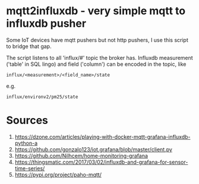 # mqtt2influxdb - very simple mqtt to influxdb pusher

Some IoT devices have mqtt pushers but not http pushers, I use this script to
bridge that gap.

The script listens to all 'influx/#' topic the broker has. Influxdb 
measurement ('table' in SQL lingo) and field ('column') can be encoded in the
topic, like

    influx/<measurement>/<field_name>/state

e.g.

    influx/environv2/pm25/state

# Sources

1. https://dzone.com/articles/playing-with-docker-mqtt-grafana-influxdb-python-a
2. https://github.com/gonzalo123/iot.grafana/blob/master/client.py
3. https://github.com/Nilhcem/home-monitoring-grafana
4. https://thingsmatic.com/2017/03/02/influxdb-and-grafana-for-sensor-time-series/
5. https://pypi.org/project/paho-mqtt/